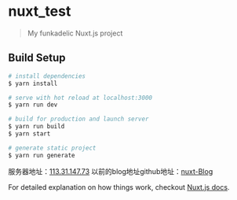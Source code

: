 # nuxt_test

> My funkadelic Nuxt.js project

## Build Setup

``` bash
# install dependencies
$ yarn install

# serve with hot reload at localhost:3000
$ yarn run dev

# build for production and launch server
$ yarn run build
$ yarn start

# generate static project
$ yarn run generate
```
服务器地址：[113.31.147.73](113.31.147.73)
以前的blog地址github地址：[nuxt-Blog](https://github.com/lz-allen/nuxt-Blog)

For detailed explanation on how things work, checkout [Nuxt.js docs](https://nuxtjs.org).

